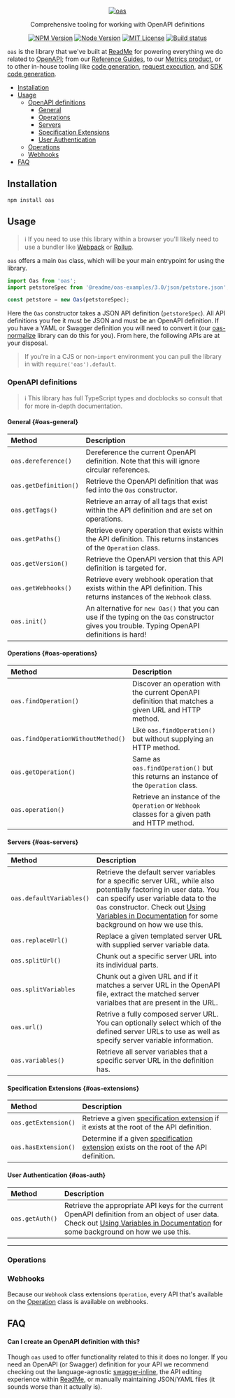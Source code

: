 <p align="center">
  <a href="https://npm.im/oas">
    <img src="https://raw.githubusercontent.com/readmeio/oas/main/.github/hero.png" alt="oas" />
  </a>
</p>

<p align="center">
  Comprehensive tooling for working with OpenAPI definitions
</p>

<p align="center">
  <a href="https://npm.im/oas"><img src="https://img.shields.io/npm/v/oas.svg?style=for-the-badge" alt="NPM Version"></a>
  <a href="https://npm.im/oas"><img src="https://img.shields.io/node/v/oas.svg?style=for-the-badge" alt="Node Version"></a>
  <a href="https://npm.im/oas"><img src="https://img.shields.io/npm/l/oas.svg?style=for-the-badge" alt="MIT License"></a>
  <a href="https://github.com/readmeio/oas"><img src="https://img.shields.io/github/workflow/status/readmeio/oas/CI.svg?style=for-the-badge" alt="Build status"></a>
</p>

`oas` is the library that we've built at [ReadMe](https://readme.com) for powering everything we do related to [OpenAPI](https://www.openapis.org/); from our [Reference Guides](https://readme.com/documentation), to our [Metrics product](https://readme.com/metrics), or to other in-house tooling like [code generation](https://npm.im/@readme/oas-to-snippet), [request execution](https://npm.im/@readme/oas-to-har), and [SDK code generation](https://api.readme.dev/).

- [Installation](https://api.readme.dev/docs/installation)
- [Usage](#usage)
  - [OpenAPI definitions](#openapi-definitions)
    - [General](#oas-general)
    - [Operations](#oasoperations)
    - [Servers](#oas-servers)
    - [Specification Extensions](#oas-extensions)
    - [User Authentication](#oas-auth)
  - [Operations](#operations)
  - [Webhooks](#webhooks)
- [FAQ](#faq)

## Installation

```
npm install oas
```

## Usage

> ℹ️ If you need to use this library within a browser you'll likely need to use a bundler like [Webpack](https://webpack.js.org/) or [Rollup](https://rollupjs.org/).

`oas` offers a main `Oas` class, which will be your main entrypoint for using the library.

```js
import Oas from 'oas';
import petstoreSpec from '@readme/oas-examples/3.0/json/petstore.json';

const petstore = new Oas(petstoreSpec);
```
Here the `Oas` constructor takes a JSON API definition (`petstoreSpec`). All API definitions you fee it must be JSON and must be an OpenAPI definition. If you have a YAML or Swagger definition you will need to convert it (our [oas-normalize](https://npm.im/oas-normalize) library can do this for you). From here, the following APIs are at your disposal.

> If you're in a CJS or non-`import` environment you can pull the library in with `require('oas').default`.

### OpenAPI definitions

> ℹ️ This library has full TypeScript types and docblocks so consult that for more in-depth documentation.

#### General {#oas-general}

| Method | Description |
| :--- | :--- |
| `oas.dereference()` | Dereference the current OpenAPI definition. Note that this will ignore circular references. |
| `oas.getDefinition()` | Retrieve the OpenAPI definition that was fed into the `Oas` constructor. |
| `oas.getTags()` | Retrieve an array of all tags that exist within the API definition and are set on operations. |
| `oas.getPaths()` | Retrieve every operation that exists within the API definition. This returns instances of the `Operation` class. |
| `oas.getVersion()` | Retrieve the OpenAPI version that this API definition is targeted for. |
| `oas.getWebhooks()` | Retrieve every webhook operation that exists within the API definition. This returns instances of the `Webhook` class. |
| `oas.init()` | An alternative for `new Oas()` that you can use if the typing on the `Oas` constructor gives you trouble. Typing OpenAPI definitions is hard! |

#### Operations {#oas-operations}

| Method | Description |
| :--- | :--- |
| `oas.findOperation()` | Discover an operation with the current OpenAPI definition that matches a given URL and HTTP method. |
| `oas.findOperationWithoutMethod()` | Like `oas.findOperation()` but without supplying an HTTP method. |
| `oas.getOperation()` | Same as `oas.findOperation()` but this returns an instance of the `Operation` class.
| `oas.operation()` | Retrieve an instance of the `Operation` or `Webhook` classes for a given path and HTTP method. |

#### Servers {#oas-servers}

| Method | Description |
| :--- | :--- |
| `oas.defaultVariables()` | Retrieve the default server variables for a specific server URL, while also potentially factoring in user data. You can specify user variable data to the `Oas` constructor. Check out [Using Variables in Documentation](https://docs.readme.com/docs/user-data-options#using-variables-in-documentation) for some background on how we use this. |
| `oas.replaceUrl()` | Replace a given templated server URL with supplied server variable data. |
| `oas.splitUrl()` | Chunk out a specific server URL into its individual parts. |
| `oas.splitVariables` | Chunk out a given URL and if it matches a server URL in the OpenAPI file, extract the matched server varialbes that are present in the URL. |
| `oas.url()` | Retrive a fully composed server URL. You can optionally select which of the defined server URLs to use as well as specify server variable information. |
| `oas.variables()` | Retrieve all server variables that a specific server URL in the definition has. |

#### Specification Extensions {#oas-extensions}

| Method | Description |
| :--- | :--- |
| `oas.getExtension()` | Retrieve a given [specification extension](https://github.com/OAI/OpenAPI-Specification/blob/main/versions/3.1.0.md#specificationExtensions) if it exists at the root of the API definition. |
| `oas.hasExtension()` | Determine if a given [specification extension](https://github.com/OAI/OpenAPI-Specification/blob/main/versions/3.1.0.md#specificationExtensions) exists on the root of the API definition. |

#### User Authentication {#oas-auth}

| Method | Description |
| :--- | :--- |
| `oas.getAuth()` | Retrieve the appropriate API keys for the current OpenAPI definition from an object of user data. Check out [Using Variables in Documentation](https://docs.readme.com/docs/user-data-options#using-variables-in-documentation) for some background on how we use this. |

---

### Operations
### Webhooks

Because our `Webhook` class extensions `Operation`, every API that's available on the [Operation](#operation) class is available on webhooks.

## FAQ
#### Can I create an OpenAPI definition with this?
Though `oas` used to offer functionality related to this it does no longer. If you need an OpenAPI (or Swagger) definition for your API we recommend checking out the language-agnostic [swagger-inline](https://npm.im/swagger-inline), the API editing experience within [ReadMe](https://readme.com), or manually maintaining JSON/YAML files (it sounds worse than it actually is).

